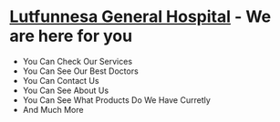 # <a href="https://lutfunnesa-general-hospital.netlify.app/">Lutfunnesa General Hospital</a> - We are here for you
* You Can Check Our Services
* You Can See Our Best Doctors
* You Can Contact Us
* You Can See About Us
* You Can See What Products Do We Have Curretly
* And Much More
